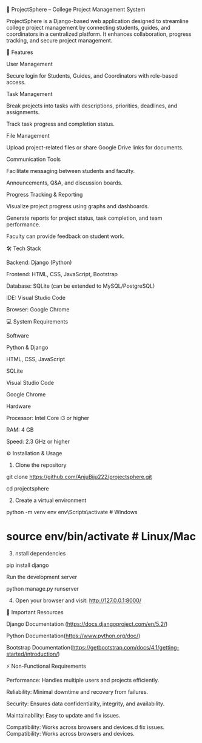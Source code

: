 🏫 ProjectSphere – College Project Management System

ProjectSphere is a Django-based web application designed to streamline college project management by connecting students, guides, and coordinators in a centralized platform. It enhances collaboration, progress tracking, and secure project management.

🚀 Features

User Management

Secure login for Students, Guides, and Coordinators with role-based access.

Task Management

Break projects into tasks with descriptions, priorities, deadlines, and assignments.

Track task progress and completion status.

File Management

Upload project-related files or share Google Drive links for documents.

Communication Tools

Facilitate messaging between students and faculty.

Announcements, Q&A, and discussion boards.

Progress Tracking & Reporting

Visualize project progress using graphs and dashboards.

Generate reports for project status, task completion, and team performance.

Faculty can provide feedback on student work.

🛠️ Tech Stack

Backend: Django (Python)

Frontend: HTML, CSS, JavaScript, Bootstrap

Database: SQLite (can be extended to MySQL/PostgreSQL)

IDE: Visual Studio Code

Browser: Google Chrome

💻 System Requirements


Software

Python & Django

HTML, CSS, JavaScript

SQLite

Visual Studio Code

Google Chrome

Hardware

Processor: Intel Core i3 or higher

RAM: 4 GB

Speed: 2.3 GHz or higher

⚙️ Installation & Usage

1. Clone the repository

git clone https://github.com/AnjuBiju222/projectsphere.git

cd projectsphere


2. Create a virtual environment

python -m venv env
env\Scripts\activate   # Windows
# source env/bin/activate   # Linux/Mac


3. nstall dependencies

pip install django

Run the development server

python manage.py runserver


4. Open your browser and visit: http://127.0.0.1:8000/

🔗 Important Resources

Django Documentation (https://docs.djangoproject.com/en/5.2/)

Python Documentation(https://www.python.org/doc/)

Bootstrap Documentation(https://getbootstrap.com/docs/4.1/getting-started/introduction/)

⚡ Non-Functional Requirements

Performance: Handles multiple users and projects efficiently.

Reliability: Minimal downtime and recovery from failures.

Security: Ensures data confidentiality, integrity, and availability.

Maintainability: Easy to update and fix issues.

Compatibility: Works across browsers and devices.d fix issues.
Compatibility: Works across browsers and devices.
